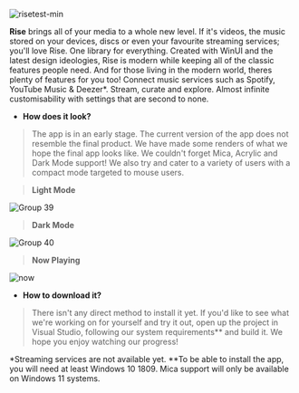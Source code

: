 ![risetest-min](https://user-images.githubusercontent.com/74561130/130504820-cd80d98b-c516-4a5a-a2dc-9734b3f00dbb.png)

**Rise** brings all of your media to a whole new level. If it's videos, the music stored on your devices, discs or even your favourite streaming services; you'll love Rise. One library for everything. Created with WinUI and the latest design ideologies, Rise is modern while keeping all of the classic features people need. And for those living in the modern world, theres plenty of features for you too! Connect music services such as Spotify, YouTube Music & Deezer*. Stream, curate and explore. Almost infinite customisability with settings that are second to none.


- **How does it look?**

> The app is in an early stage. The current version of the app does not resemble the final product. We have made some renders of what we hope the final app looks like. We couldn't forget Mica, Acrylic and Dark Mode support! We also try and cater to a variety of users with a compact mode targeted to mouse users. 


> **Light Mode**

![Group 39](https://user-images.githubusercontent.com/74561130/129236201-4af67799-becc-464b-91c6-c02d58342d04.png)

> **Dark Mode**

![Group 40](https://user-images.githubusercontent.com/74561130/129236191-15f9688f-a123-4a20-af92-f1ad9d7dd7a3.png)

> **Now Playing**

![now](https://user-images.githubusercontent.com/74561130/129236229-f8597d13-032b-4538-a9eb-1c147e1a843d.png)

- **How to download it?**

> There isn't any direct method to install it yet. If you'd like to see what we're working on for yourself and try it out, open up the project in Visual Studio, following our system requirements** and build it. We hope you enjoy watching our progress!

\*Streaming services are not available yet.
\*\*To be able to install the app, you will need at least Windows 10 1809. Mica support will only be available on Windows 11 systems.
